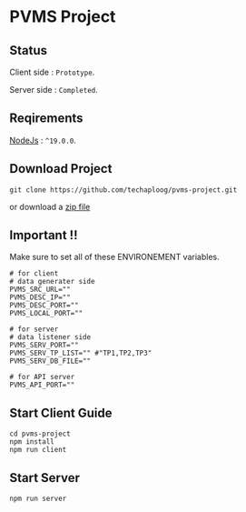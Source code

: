 # PVMS Project

## Status
   Client side : `Prototype`.

   Server side : `Completed`.

## Reqirements
   [NodeJs](https://nodejs.org/en/) : `^19.0.0`.

## Download Project
```
git clone https://github.com/techaploog/pvms-project.git
```
or download a [zip file](https://github.com/techaploog/pvms-project/archive/refs/heads/main.zip)

## Important !!
Make sure to set all of these ENVIRONEMENT variables.
```
# for client
# data generater side
PVMS_SRC_URL=""
PVMS_DESC_IP=""
PVMS_DESC_PORT=""
PVMS_LOCAL_PORT=""

# for server
# data listener side
PVMS_SERV_PORT=""
PVMS_SERV_TP_LIST="" #"TP1,TP2,TP3"
PVMS_SERV_DB_FILE=""

# for API server
PVMS_API_PORT=""
```

## Start Client Guide
```
cd pvms-project
npm install
npm run client
```

## Start Server 
```
npm run server
```
